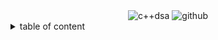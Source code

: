 <div align="center">
    <img src="https://img.shields.io/badge/C%2B%2B_DSA-GITHUB-RESOURCES?style=flat-square" alt="c++dsa">
    <img src="https://img.shields.io/badge/KAVINGAM-white?style=flat-square&logo=github&logoColor=black" alt="github">
</div>

<details>
    <summary>table of content</summary>
    <ol>
        <li>
            <a alt="" href="">Introduction</a>
            <ul>
                <li>
                    <a alt="" href="">Data Type</a>
                </li>
                <li>
                    <a alt="" href="">Data Type</a>
                </li>
                <li>
                    <a alt="" href="">Data Type</a>
                    <ul>
                        <a alt="" href="">Linear</a>
                    </ul>
                </li>
                <li>
                    <a alt="" href="">Data Type</a>
                </li>
                <li>
                    <a alt="" href="">Data Type</a>
                </li>
            </ul>
        </li>
        <li>
            <a alt="" href="">Arrays,Pointers and Structures</a>
            <ul>
                <a alt="" href=""></a>
                <a alt="" href=""></a>
            </ul>
        </li>
        <li>
            <a alt="" href=""></a>
            <ul>
                <a alt="" href=""></a>
                <a alt="" href=""></a>
            </ul>
        </li>
        <li>
            <a alt="" href=""></a>
            <ul>
                <a alt="" href=""></a>
                <a alt="" href=""></a>
            </ul>
        </li>
    </ol>
</details>